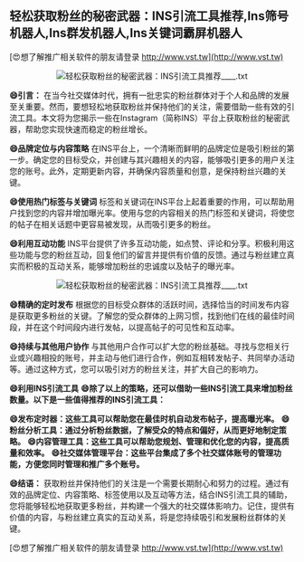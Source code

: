 ## **轻松获取粉丝的秘密武器：INS引流工具推荐,Ins筛号机器人,Ins群发机器人,Ins关键词霸屏机器人**

[😍想了解推广相关软件的朋友请登录 http://www.vst.tw](http://www.vst.tw)

 <center><img src="https://vst.tw/MP4/tuiguang/png/6.png" alt="轻松获取粉丝的秘密武器：INS引流工具推荐____.txt"></center>

**😄引言：**
在当今社交媒体时代，拥有一批忠实的粉丝群体对于个人和品牌的发展至关重要。然而，要想轻松地获取粉丝并保持他们的关注，需要借助一些有效的引流工具。本文将为您揭示一些在Instagram（简称INS）平台上获取粉丝的秘密武器，帮助您实现快速而稳定的粉丝增长。

**😄品牌定位与内容策略**
在INS平台上，一个清晰而鲜明的品牌定位是吸引粉丝的第一步。确定您的目标受众，并创建与其兴趣相关的内容，能够吸引更多的用户关注您的账号。此外，定期更新内容，并确保内容质量和创意，是保持粉丝兴趣的关键。

**😄使用热门标签与关键词**
标签和关键词在INS平台上起着重要的作用，可以帮助用户找到您的内容并增加曝光率。使用与您的内容相关的热门标签和关键词，将使您的帖子在相关话题中更容易被发现，从而吸引更多的粉丝。

**😄利用互动功能**
INS平台提供了许多互动功能，如点赞、评论和分享。积极利用这些功能与您的粉丝互动，回复他们的留言并提供有价值的反馈。通过与粉丝建立真实而积极的互动关系，能够增加粉丝的忠诚度以及帖子的曝光率。

 <center><img src="https://vst.tw/MP4/tuiguang/png/8.png" alt="轻松获取粉丝的秘密武器：INS引流工具推荐____.txt"></center>

**😄精确的定时发布**
根据您的目标受众群体的活跃时间，选择恰当的时间发布内容是获取更多粉丝的关键。了解您的受众群体的上网习惯，找到他们在线的最佳时间段，并在这个时间段内进行发帖，以提高帖子的可见性和互动率。

**😄持续与其他用户协作**
与其他用户合作可以扩大您的粉丝基础。寻找与您相关行业或兴趣相投的账号，并主动与他们进行合作，例如互相转发帖子、共同举办活动等。通过这种方式，您可以吸引对方的粉丝关注，并扩大自己的影响力。

**😄利用INS引流工具**
**😄除了以上的策略，还可以借助一些INS引流工具来增加粉丝数量。以下是一些值得推荐的INS引流工具：**

**😄发布定时器：这些工具可以帮助您在最佳时机自动发布帖子，提高曝光率。**
**😄粉丝分析工具：通过分析粉丝数据，了解受众的特点和偏好，从而更好地制定策略。**
**😄内容管理工具：这些工具可以帮助您规划、管理和优化您的内容，提高质量和效率。**
**😄社交媒体管理平台：这些平台集成了多个社交媒体账号的管理功能，方便您同时管理和推广多个账号。**

**😄结语：**
获取粉丝并保持他们的关注是一个需要长期耐心和努力的过程。通过有效的品牌定位、内容策略、标签使用以及互动等方法，结合INS引流工具的辅助，您将能够轻松地获取更多粉丝，并构建一个强大的社交媒体影响力。记住，提供有价值的内容，与粉丝建立真实的互动关系，将是您持续吸引和发展粉丝群体的关键。

[😍想了解推广相关软件的朋友请登录 http://www.vst.tw](http://www.vst.tw)



